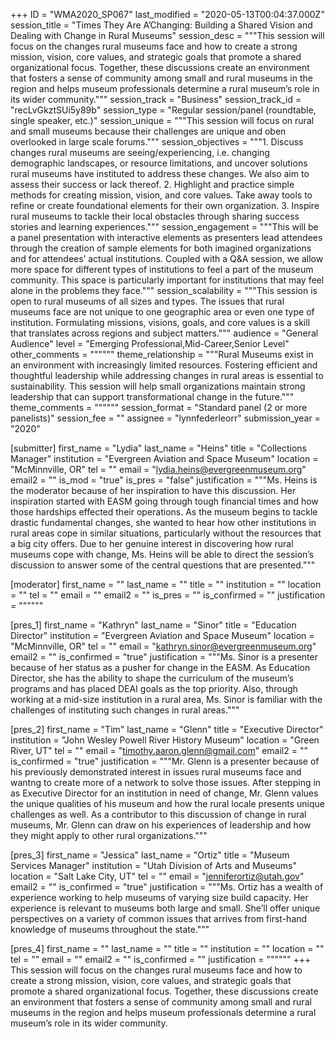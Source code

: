 +++
ID = "WMA2020_SP067"
last_modified = "2020-05-13T00:04:37.000Z"
session_title = "Times They Are A’Changing: Building a Shared Vision and Dealing with Change in Rural Museums"
session_desc = """This session will focus on the changes rural museums face and how to create a strong mission, vision, core values, and strategic goals that promote a shared organizational focus. Together, these discussions create an environment that fosters a sense of community among small and rural museums in the region and helps museum professionals determine a rural museum’s role in its wider community."""
session_track = "Business"
session_track_id = "recLvGkztSUi5y89b"
session_type = "Regular session/panel (roundtable, single speaker, etc.)"
session_unique = """This session will focus on rural and small museums because their challenges are unique and oben overlooked in large scale forums."""
session_objectives = """1. Discuss changes rural museums are seeing/experiencing, i.e. changing demographic landscapes, or resource limitations, and uncover solutions rural museums have instituted to address these changes. We also aim to assess their success or lack thereof. 2. Highlight and practice simple methods for creating mission, vision, and core values. Take away tools to refine or create foundational elements for their own organization. 3. Inspire rural museums to tackle their local obstacles through sharing success stories and learning experiences."""
session_engagement = """This will be a panel presentation with interactive elements as presenters lead attendees through the creation of sample elements for both imagined organizations and for attendees’ actual institutions. Coupled with a Q&A session, we allow more space for different types of institutions to feel a part of the museum community. This space is particularly important for institutions that may feel alone in the problems they face."""
session_scalability = """This session is open to rural museums of all sizes and types. The issues that rural museums face are not unique to one geographic area or even one type of institution. Formulating missions, visions, goals, and core values is a skill that translates across regions and subject matters."""
audience = "General Audience"
level = "Emerging Professional,Mid-Career,Senior Level"
other_comments = """"""
theme_relationship = """Rural Museums exist in an environment with increasingly limited resources. Fostering efficient and thoughtful leadership while addressing changes in rural areas is essential to sustainability. This session will help small organizations maintain strong leadership that can support transformational change in the future."""
theme_comments = """"""
session_format = "Standard panel (2 or more panelists)"
session_fee = ""
assignee = "lynnfederleorr"
submission_year = "2020"

[submitter]
first_name = "Lydia"
last_name = "Heins"
title = "Collections Manager"
institution = "Evergreen Aviation and Space Museum"
location = "McMinnville, OR"
tel = ""
email = "lydia.heins@evergreenmuseum.org"
email2 = ""
is_mod = "true"
is_pres = "false"
justification = """Ms. Heins is the moderator because of her inspiration to have this discussion. Her inspiration started with EASM going through tough financial times and how those hardships effected their operations. As the museum begins to tackle drastic fundamental changes, she wanted to hear how other institutions in rural areas cope in similar situations, particularly without the resources that a big city offers. Due to her genuine interest in discovering how rural museums cope with change, Ms. Heins will be able to direct the session’s discussion to answer some of the central questions that are presented."""

[moderator]
first_name = ""
last_name = ""
title = ""
institution = ""
location = ""
tel = ""
email = ""
email2 = ""
is_pres = ""
is_confirmed = ""
justification = """"""

[pres_1]
first_name = "Kathryn"
last_name = "Sinor"
title = "Education Director"
institution = "Evergreen Aviation and Space Museum"
location = "McMinnville, OR"
tel = ""
email = "kathryn.sinor@evergreenmuseum.org"
email2 = ""
is_confirmed = "true"
justification = """Ms. Sinor is a presenter because of her status as a pusher for change in the EASM. As Education Director, she has the ability to shape the curriculum of the museum’s programs and has placed DEAI goals as the top priority. Also, through working at a mid-size institution in a rural area, Ms. Sinor is familiar with the challenges of instituting such changes in rural areas."""

[pres_2]
first_name = "Tim"
last_name = "Glenn"
title = "Executive Director"
institution = "John Wesley Powell River History Museum"
location = "Green River, UT"
tel = ""
email = "timothy.aaron.glenn@gmail.com"
email2 = ""
is_confirmed = "true"
justification = """Mr. Glenn is a presenter because of his previously demonstrated interest in issues rural museums face and wantng to create more of a network to solve those issues. After stepping in as Executive Director for an institution in need of change, Mr. Glenn values the unique qualities of his museum and how the rural locale presents unique challenges as well. As a contributor to this discussion of change in rural museums, Mr. Glenn can draw on his experiences of leadership and how they might apply to other rural organizations."""

[pres_3]
first_name = "Jessica"
last_name = "Ortiz"
title = "Museum Services Manager"
institution = "Utah Division of Arts and Museums"
location = "Salt Lake City, UT"
tel = ""
email = "jenniferortiz@utah.gov"
email2 = ""
is_confirmed = "true"
justification = """Ms. Ortiz has a wealth of experience working to help museums of varying size build capacity. Her experience is relevant to museums both large and small. She’ll offer unique perspectives on a variety of common issues that arrives from first-hand knowledge of museums throughout the state."""

[pres_4]
first_name = ""
last_name = ""
title = ""
institution = ""
location = ""
tel = ""
email = ""
email2 = ""
is_confirmed = ""
justification = """"""
+++
This session will focus on the changes rural museums face and how to create a strong mission, vision, core values, and strategic goals that promote a shared organizational focus. Together, these discussions create an environment that fosters a sense of community among small and rural museums in the region and helps museum professionals determine a rural museum’s role in its wider community.